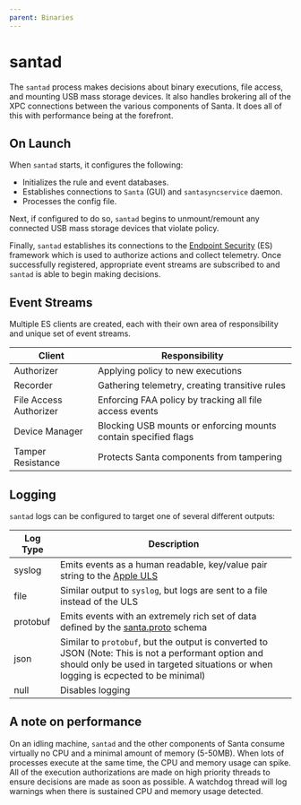 ```yaml
---
parent: Binaries
---
```


# santad

The `santad` process makes decisions
about binary executions, file access, and mounting USB mass storage devices. It
also handles brokering all of the XPC connections between the various components
of Santa. It does all of this with performance being at the forefront.

## On Launch

When `santad` starts, it configures the following:

*   Initializes the rule and event databases.
*   Establishes connections to `Santa` (GUI) and `santasyncservice` daemon.
*   Processes the config file.

Next, if configured to do so, `santad` begins to unmount/remount any connected
USB mass storage devices that violate policy.

Finally, `santad` establishes its connections to the
[Endpoint Security](https://developer.apple.com/documentation/endpointsecurity)
(ES) framework which is used to authorize actions and collect telemetry. Once
successfully registered, appropriate event streams are subscribed to and
`santad` is able to begin making decisions.

## Event Streams

Multiple ES clients are created, each with their own area of responsibility and
unique set of event streams.

| Client                 | Responsibility |
| ---------------------- | -------------- |
| Authorizer             | Applying policy to new executions |
| Recorder               | Gathering telemetry, creating transitive rules |
| File Access Authorizer | Enforcing FAA policy by tracking all file access events |
| Device Manager         | Blocking USB mounts or enforcing mounts contain specified flags |
| Tamper Resistance      | Protects Santa components from tampering |

## Logging

`santad` logs can be configured to target one of several different outputs:

| Log Type | Description |
| ------   | ----------- |
| syslog   | Emits events as a human readable, key/value pair string to the [Apple ULS](https://developer.apple.com/documentation/os/logging?language=objc) |
| file     | Similar output to `syslog`, but logs are sent to a file instead of the ULS |
| protobuf | Emits events with an extremely rich set of data defined by the [santa.proto](https://github.com/google/santa/blob/main/Source/common/santa.proto) schema |
| json     | Similar to `protobuf`, but the output is converted to JSON (Note: This is not a performant option and should only be used in targeted situations or when logging is ecpected to be minimal) |
| null     | Disables logging |

## A note on performance

On an idling machine, `santad` and the other components of Santa consume
virtually no CPU and a minimal amount of memory (5-50MB). When lots of processes
execute at the same time, the CPU and memory usage can spike. All of the
execution authorizations are made on high priority threads to ensure decisions
are made as soon as possible. A watchdog thread will log warnings when there is
sustained CPU and memory usage detected.
